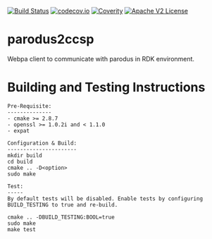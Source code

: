 [![Build Status](https://github.com/xmidt-org/parodus2ccsp/workflows/CI/badge.svg)](https://github.com/xmidt-org/parodus2ccsp/actions)
[![codecov.io](http://codecov.io/github/xmidt-org/parodus2ccsp/coverage.svg?branch=master)](http://codecov.io/github/xmidt-org/parodus2ccsp?branch=master)
[![Coverity](https://img.shields.io/coverity/scan/16783.svg)](https://scan.coverity.com/projects/comcast-parodus2ccsp)
[![Apache V2 License](http://img.shields.io/badge/license-Apache%20V2-blue.svg)](https://github.com/Comcast/parodus2ccsp/blob/master/LICENSE)

# parodus2ccsp

Webpa client to communicate with parodus in RDK environment.

# Building and Testing Instructions

```
Pre-Requisite:
--------------
- cmake >= 2.8.7
- openssl >= 1.0.2i and < 1.1.0
- expat

Configuration & Build:
----------------------
mkdir build
cd build
cmake .. -D<option>
sudo make

Test:
-----
By default tests will be disabled. Enable tests by configuring BUILD_TESTING to true and re-build.

cmake .. -DBUILD_TESTING:BOOL=true
sudo make
make test
```
